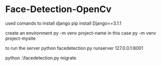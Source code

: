 # Face-Detection-OpenCv

used comands
to install django pip install Django==3.1.1

create an environment
py -m venv project-name in this case py -m venv project-mysite

to run the server
python facedetection.py runserver 127.0.0.1:8001

python .\facedetection.py migrate
